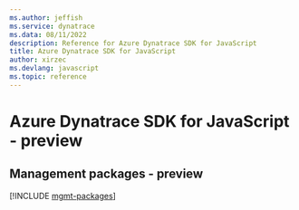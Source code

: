 ```yaml
---
ms.author: jeffish
ms.service: dynatrace
ms.data: 08/11/2022
description: Reference for Azure Dynatrace SDK for JavaScript
title: Azure Dynatrace SDK for JavaScript
author: xirzec
ms.devlang: javascript
ms.topic: reference
---
```

# Azure Dynatrace SDK for JavaScript - preview

## Management packages - preview
[!INCLUDE [mgmt-packages](dynatrace-mgmt-index.md)]